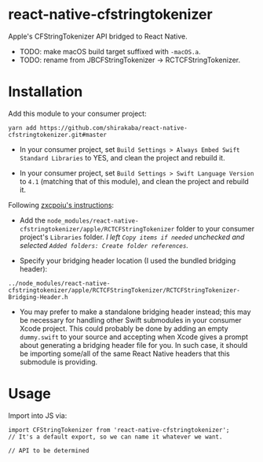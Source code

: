 # react-native-cfstringtokenizer

Apple's CFStringTokenizer API bridged to React Native.

* TODO: make macOS build target suffixed with `-macOS.a`.
* TODO: rename from JBCFStringTokenizer -> RCTCFStringTokenizer.

# Installation

Add this module to your consumer project:

```
yarn add https://github.com/shirakaba/react-native-cfstringtokenizer.git#master
```

<!-- * Add its `node_modules/react-native-cfstringtokenizer/apple/RCTCFStringTokenizer.xcodeproj` to your consumer project's `Build Phases ➜ Link Binary With Libraries` field. -->

<!-- For an Obj-C-only RN consumer project, you'll also add an empty `dummy.swift` to your source and accept when Xcode gives a prompt about generating a bridging header file for you. -->

* In your consumer project, set `Build Settings > Always Embed Swift Standard Libraries` to YES, and clean the project and rebuild it.

* In your consumer project, set `Build Settings > Swift Language Version` to `4.1` (matching that of this module), and clean the project and rebuild it.

Following [zxcpoiu's instructions](https://gist.github.com/robertjpayne/855fdb15d5ceca12f6c5#gistcomment-1747749):

* Add the `node_modules/react-native-cfstringtokenizer/apple/RCTCFStringTokenizer` folder to your consumer project's `Libraries` folder. *I left `Copy items if needed` unchecked and selected `Added folders: Create folder references`.*

* Specify your bridging header location (I used the bundled bridging header):

```
../node_modules/react-native-cfstringtokenizer/apple/RCTCFStringTokenizer/RCTCFStringTokenizer-Bridging-Header.h
```

* You may prefer to make a standalone bridging header instead; this may be necessary for handling other Swift submodules in your consumer Xcode project. This could probably be done by adding an empty `dummy.swift` to your source and accepting when Xcode gives a prompt about generating a bridging header file for you. In such case, it should be importing some/all of the same React Native headers that this submodule is providing.

# Usage

Import into JS via:

```
import CFStringTokenizer from 'react-native-cfstringtokenizer';
// It's a default export, so we can name it whatever we want.

// API to be determined
```
